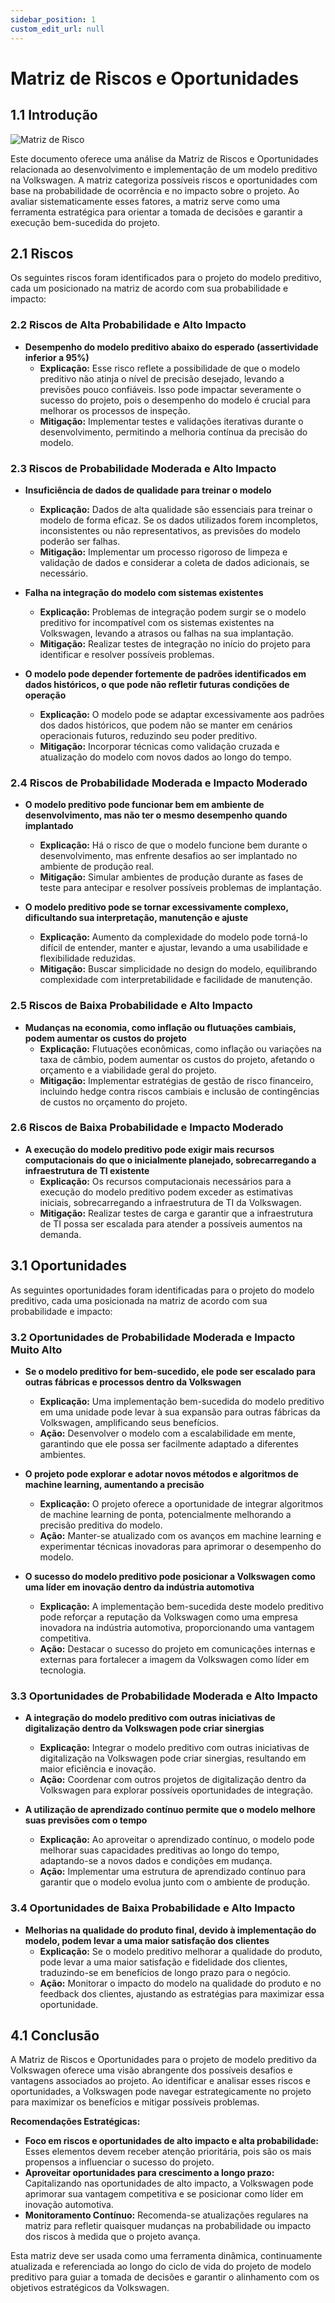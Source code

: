 ```yaml
---
sidebar_position: 1
custom_edit_url: null
---
```

# Matriz de Riscos e Oportunidades

## **1.1** Introdução

![Matriz de Risco](../../../static/img/MatrizDeRisco.png)

Este documento oferece uma análise da Matriz de Riscos e Oportunidades relacionada ao desenvolvimento e implementação de um modelo preditivo na Volkswagen. A matriz categoriza possíveis riscos e oportunidades com base na probabilidade de ocorrência e no impacto sobre o projeto. Ao avaliar sistematicamente esses fatores, a matriz serve como uma ferramenta estratégica para orientar a tomada de decisões e garantir a execução bem-sucedida do projeto.

## **2.1** Riscos

Os seguintes riscos foram identificados para o projeto do modelo preditivo, cada um posicionado na matriz de acordo com sua probabilidade e impacto:

### **2.2** Riscos de Alta Probabilidade e Alto Impacto
- **Desempenho do modelo preditivo abaixo do esperado (assertividade inferior a 95%)**
  - **Explicação:** Esse risco reflete a possibilidade de que o modelo preditivo não atinja o nível de precisão desejado, levando a previsões pouco confiáveis. Isso pode impactar severamente o sucesso do projeto, pois o desempenho do modelo é crucial para melhorar os processos de inspeção.
  - **Mitigação:** Implementar testes e validações iterativas durante o desenvolvimento, permitindo a melhoria contínua da precisão do modelo.

### **2.3** Riscos de Probabilidade Moderada e Alto Impacto
- **Insuficiência de dados de qualidade para treinar o modelo**
  - **Explicação:** Dados de alta qualidade são essenciais para treinar o modelo de forma eficaz. Se os dados utilizados forem incompletos, inconsistentes ou não representativos, as previsões do modelo poderão ser falhas.
  - **Mitigação:** Implementar um processo rigoroso de limpeza e validação de dados e considerar a coleta de dados adicionais, se necessário.

- **Falha na integração do modelo com sistemas existentes**
  - **Explicação:** Problemas de integração podem surgir se o modelo preditivo for incompatível com os sistemas existentes na Volkswagen, levando a atrasos ou falhas na sua implantação.
  - **Mitigação:** Realizar testes de integração no início do projeto para identificar e resolver possíveis problemas.

- **O modelo pode depender fortemente de padrões identificados em dados históricos, o que pode não refletir futuras condições de operação**
  - **Explicação:** O modelo pode se adaptar excessivamente aos padrões dos dados históricos, que podem não se manter em cenários operacionais futuros, reduzindo seu poder preditivo.
  - **Mitigação:** Incorporar técnicas como validação cruzada e atualização do modelo com novos dados ao longo do tempo.

### **2.4** Riscos de Probabilidade Moderada e Impacto Moderado
- **O modelo preditivo pode funcionar bem em ambiente de desenvolvimento, mas não ter o mesmo desempenho quando implantado**
  - **Explicação:** Há o risco de que o modelo funcione bem durante o desenvolvimento, mas enfrente desafios ao ser implantado no ambiente de produção real.
  - **Mitigação:** Simular ambientes de produção durante as fases de teste para antecipar e resolver possíveis problemas de implantação.

- **O modelo preditivo pode se tornar excessivamente complexo, dificultando sua interpretação, manutenção e ajuste**
  - **Explicação:** Aumento da complexidade do modelo pode torná-lo difícil de entender, manter e ajustar, levando a uma usabilidade e flexibilidade reduzidas.
  - **Mitigação:** Buscar simplicidade no design do modelo, equilibrando complexidade com interpretabilidade e facilidade de manutenção.

### **2.5** Riscos de Baixa Probabilidade e Alto Impacto
- **Mudanças na economia, como inflação ou flutuações cambiais, podem aumentar os custos do projeto**
  - **Explicação:** Flutuações econômicas, como inflação ou variações na taxa de câmbio, podem aumentar os custos do projeto, afetando o orçamento e a viabilidade geral do projeto.
  - **Mitigação:** Implementar estratégias de gestão de risco financeiro, incluindo hedge contra riscos cambiais e inclusão de contingências de custos no orçamento do projeto.

### **2.6** Riscos de Baixa Probabilidade e Impacto Moderado
- **A execução do modelo preditivo pode exigir mais recursos computacionais do que o inicialmente planejado, sobrecarregando a infraestrutura de TI existente**
  - **Explicação:** Os recursos computacionais necessários para a execução do modelo preditivo podem exceder as estimativas iniciais, sobrecarregando a infraestrutura de TI da Volkswagen.
  - **Mitigação:** Realizar testes de carga e garantir que a infraestrutura de TI possa ser escalada para atender a possíveis aumentos na demanda.

## **3.1** Oportunidades

As seguintes oportunidades foram identificadas para o projeto do modelo preditivo, cada uma posicionada na matriz de acordo com sua probabilidade e impacto:

### **3.2** Oportunidades de Probabilidade Moderada e Impacto Muito Alto
- **Se o modelo preditivo for bem-sucedido, ele pode ser escalado para outras fábricas e processos dentro da Volkswagen**
  - **Explicação:** Uma implementação bem-sucedida do modelo preditivo em uma unidade pode levar à sua expansão para outras fábricas da Volkswagen, amplificando seus benefícios.
  - **Ação:** Desenvolver o modelo com a escalabilidade em mente, garantindo que ele possa ser facilmente adaptado a diferentes ambientes.

- **O projeto pode explorar e adotar novos métodos e algoritmos de machine learning, aumentando a precisão**
  - **Explicação:** O projeto oferece a oportunidade de integrar algoritmos de machine learning de ponta, potencialmente melhorando a precisão preditiva do modelo.
  - **Ação:** Manter-se atualizado com os avanços em machine learning e experimentar técnicas inovadoras para aprimorar o desempenho do modelo.

- **O sucesso do modelo preditivo pode posicionar a Volkswagen como uma líder em inovação dentro da indústria automotiva**
  - **Explicação:** A implementação bem-sucedida deste modelo preditivo pode reforçar a reputação da Volkswagen como uma empresa inovadora na indústria automotiva, proporcionando uma vantagem competitiva.
  - **Ação:** Destacar o sucesso do projeto em comunicações internas e externas para fortalecer a imagem da Volkswagen como líder em tecnologia.

### **3.3** Oportunidades de Probabilidade Moderada e Alto Impacto
- **A integração do modelo preditivo com outras iniciativas de digitalização dentro da Volkswagen pode criar sinergias**
  - **Explicação:** Integrar o modelo preditivo com outras iniciativas de digitalização na Volkswagen pode criar sinergias, resultando em maior eficiência e inovação.
  - **Ação:** Coordenar com outros projetos de digitalização dentro da Volkswagen para explorar possíveis oportunidades de integração.

- **A utilização de aprendizado contínuo permite que o modelo melhore suas previsões com o tempo**
  - **Explicação:** Ao aproveitar o aprendizado contínuo, o modelo pode melhorar suas capacidades preditivas ao longo do tempo, adaptando-se a novos dados e condições em mudança.
  - **Ação:** Implementar uma estrutura de aprendizado contínuo para garantir que o modelo evolua junto com o ambiente de produção.

### **3.4** Oportunidades de Baixa Probabilidade e Alto Impacto
- **Melhorias na qualidade do produto final, devido à implementação do modelo, podem levar a uma maior satisfação dos clientes**
  - **Explicação:** Se o modelo preditivo melhorar a qualidade do produto, pode levar a uma maior satisfação e fidelidade dos clientes, traduzindo-se em benefícios de longo prazo para o negócio.
  - **Ação:** Monitorar o impacto do modelo na qualidade do produto e no feedback dos clientes, ajustando as estratégias para maximizar essa oportunidade.

## **4.1** Conclusão

A Matriz de Riscos e Oportunidades para o projeto de modelo preditivo da Volkswagen oferece uma visão abrangente dos possíveis desafios e vantagens associados ao projeto. Ao identificar e analisar esses riscos e oportunidades, a Volkswagen pode navegar estrategicamente no projeto para maximizar os benefícios e mitigar possíveis problemas.

**Recomendações Estratégicas:**
- **Foco em riscos e oportunidades de alto impacto e alta probabilidade:** Esses elementos devem receber atenção prioritária, pois são os mais propensos a influenciar o sucesso do projeto.
- **Aproveitar oportunidades para crescimento a longo prazo:** Capitalizando nas oportunidades de alto impacto, a Volkswagen pode aprimorar sua vantagem competitiva e se posicionar como líder em inovação automotiva.
- **Monitoramento Contínuo:** Recomenda-se atualizações regulares na matriz para refletir quaisquer mudanças na probabilidade ou impacto dos riscos à medida que o projeto avança.

Esta matriz deve ser usada como uma ferramenta dinâmica, continuamente atualizada e referenciada ao longo do ciclo de vida do projeto de modelo preditivo para guiar a tomada de decisões e garantir o alinhamento com os objetivos estratégicos da Volkswagen.
